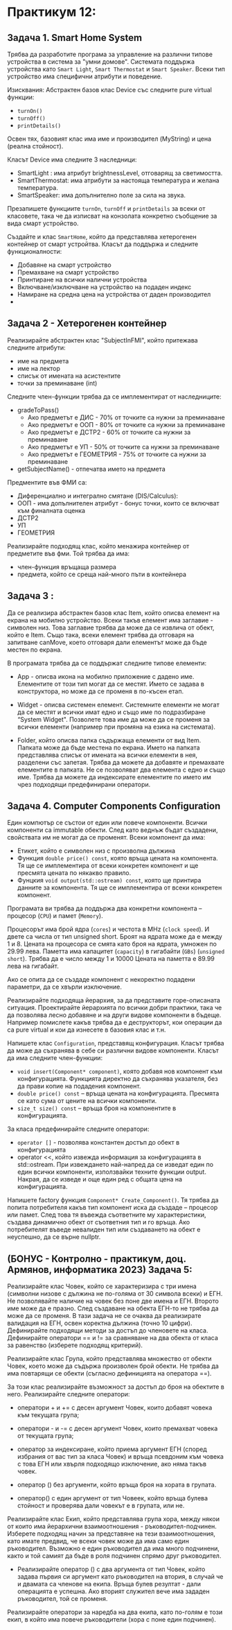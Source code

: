 # Практикум 12:

## Задача 1. Smart Home System
Трябва да разработите програма за управление на различни типове устройства в система за "умни домове". Системата поддържа устройства като ```Smart Light```, ```Smart Thermostat``` и ```Smart Speaker```. Всеки тип устройство има специфични атрибути и поведение.

Изисквания: Абстрактен базов клас Device със следните pure virtual функции:
- ```turnOn()```
- ```turnOff()```
- ```printDetails()```

Освен тях, базовият клас има име и производител (MyString) и цена (реална стойност).

Класът Device има следните 3 наследници:

- SmartLight : има атрибут brightnessLevel, отговарящ за светимостта.
- SmartThermostat: има атрибути за настояща температура и желана температура.
- SmartSpeaker: има допълнително поле за сила на звука.

Презапишете функциите ```turnOn```, ```turnOff``` и ```printDetails``` за всеки от класовете, така че да изписват на конзолата конкретно съобщение за вида смарт устройство.

Създайте и клас ```SmartHome```, който да представлява хетерогенен контейнер от смарт устройтва. Класът да поддържа и следните функционалности:
- Добавяне на смарт устройство
- Премахване на смарт устройство
- Принтиране на всички налични устройства
- Включване/изключване на устройство на подаден индекс
- Намиране на средна цена на устройства от даден производител
- 
## Задача 2 - Хетерогенен контейнер
Реализирайте абстрактен клас "SubjectInFMI", който притежава следните атрибути:
- име на предмета
- име на лектор
- списък от имената на асистентите
- точки за преминаване (int)

Следните член-функции трябва да се имплементират от наследниците:
- gradeToPass() 
    - Ако предметът е ДИС - 70% oт точките са нужни за преминаване
    - Ако предметът е ООП - 80%  oт точките са нужни за преминаване
    - Ако предметът е ДСТР2 - 60%  oт точките са нужни за преминаване
    - Ако предметът е УП - 50% от точките са нужни за преминаване
    - Ако предметът е ГЕОМЕТРИЯ - 75% oт точките са нужни за преминаване
- getSubjectName() - отпечатва името на предмета

Предментите във ФМИ са: 
- Диференциално и интегрално смятане (DIS/Calculus): 
- OOП - има допълнителен атрибут - бонус точки, които се включват към финалната оценка
- ДСТР2
- УП
- ГЕОМЕТРИЯ 

Реализирайте подходящ клас, който менажира контейнер от предметите във фми. Той трябва да има:
- член-функция връщаща размера 
- предмета, който се среща най-много пъти в контейнера 






## Задача 3 :
Да се реализира абстрактен базов клас Item, който описва елемент на екрана на мобилно устройство. Всеки такъв елемент има заглавие - символен низ. Това заглавие трябва да може да се извлича от обект, който е Item. Също така, всеки елемент трябва да отговаря на запитване canMove, което отговаря дали елементът може да бъде местен по екрана.

В програмата трябва да се поддържат следните типове елементи:

- App - описва икона на мобилно приложение с дадено име. Елементите от този тип могат да се местят. Името се задава в конструктора, но може да се променя в по-късен етап.

- Widget - описва системен елемент. Системните елементи не могат да се местят и всички имат едно и също име по подразбиране “System Widget". Позволете това име да може да се променя за всички елементи (например при промяна на езика на системата).

- Folder, който описва папка съдържаща елементи от вид Item. Папката може да бъде местена по екрана. Името на папката представлява списък от имената на всички елементи в нея, разделени със запетая. Трябва да можете да добавяте и премахвате елементите в папката. Не се позволяват два елемента с едно и също име. Трябва да можете да индексирате елементите по името им чрез подходящи предефинирани оператори.

## Задача 4. Computer Components Configuration
Един компютър се състои от един или повече компоненти. Всички компоненти са immutable обекти. След като веднъж бъдат създадени, свойствата им не могат да се променят. Всеки компонент да има:
- Етикет, който е символен низ с произволна дължина
- Функция ```double price() const```, която връща цената на компонента. Тя ще се имплементира от всеки конкретен компонент и ще пресмята цената по някакво правило.
- Фунцкия ```void output(std::ostream) const```, която ще принтира данните за компонента.  Тя ще се имплементира от всеки конкретен компонент.

Програмата ви трябва да поддържа два конкретни компонента – процесор (```CPU```) и памет (```Memory```).

Процесорът има брой ядра (```cores```) и честота в MHz (```clock speed```). И двете са числа от тип unsigned short. Броят на ядрата може да е между 1 и 8. Цената на процесора се смята като броя на ядрата, умножен по 29.99 лева. Паметта има капацитет (```capacity```) в гигабайти (```GBs```) (```unsigned short```). Трябва да е число между 1 и 10000 Цената на паметта е 89.99 лева на гигабайт.

Ако се опита да се създаде компонент с некоректно подадени параметри, да се хвърли изключение.

Реализирайте подходяща йерархия, за да представите горе-описаната ситуация. Проектирайте йерархията по всички добри практики, така че да позволява лесно добавяне и на други видове компоненти в бъдеще. Например помислете какъв трябва да е деструкторът, кои операции да са pure virtual и кои да изнесете в базовия клас и т.н.

Напишете клас ```Configuration```, представящ конфигурация. Класът трябва да може да съхранява в себе си различни видове компоненти. Класът да има следните член-функции:
- ```void insert(Component* component)```, която добавя нов компонент към конфигурацията. Функцията директно да съхранява указателя, без да прави копие на подадения компонент.
- ```double price() const``` – връща цената на конфигурацията. Пресмята се като сума от цените на всички компоненти.
- ```size_t size() const``` – връща броя на компонентите в конфигурацията.
  
За класа предефинирайте следните оператори:
- ```operator []``` - позволява константен достъп до обект в конфигурацията
- operator <<, който извежда информация за конфигурацията в std::ostream. При извеждането най-напред да се изведат един по един всички компоненти, използвайки техните функции output. Накрая, да се изведе и още един ред с общата цена на конфигурацията.

Напишете factory функция ```Component* Create_Component()```. Тя трябва да попита потребителя какъв тип компонент иска да създаде – процесор или памет. След това тя въвежда съответните му характеристики, създава динамично обект от съответния тип и го връща. Ако потребителят въведе невалиден тип или създаването на обект е неуспешно, да се върне nullptr.


## (БОНУС - Контролно - практикум, доц. Армянов, информатика 2023) Задача 5:
Реализирайте клас Човек, който се характеризира с три имена (символни низове с дължина не по-голяма от 30 символа всеки) и ЕГН.
Не позволявайте наличие на човек без поне две имена и ЕГН. Второто име може да е празно. След създаване на обекта ЕГН-то не трябва да може да се променя. В тази задача не се очаква да реализирате валидация на ЕГН, освен коректна дължина (точно 10 цифри).
Дефинирайте подходящи методи за достъп до членовете на класа.
Дефинирайте оператори == и != за сравняване на два обекта от класа за равенство (изберете подходящ критерий).


Реализирайте клас Група, който представлява множество от обекти Човек, което може да съдържа произволен брой обекти. Не трябва да има повтарящи се обекти (съгласно дефиницията на оператора ==).

За този клас реализирайте възможност за достъп до броя на обектите в него.
Реализирайте следните оператори:

- оператори + и += с десен аргумент Човек, които добавят човека към текущата група;

- оператори - и -= с десен аргумент Човек, които премахват човека от текущата група;

- оператор за индексиране, който приема аргумент ЕГН (според избрания от вас тип за класа Човек) и връща псевдоним към човека с това ЕГН или хвърля подходящо изключение, ако няма такъв човек.

- оператор () без аргументи, който връща броя на хората в групата.

- оператор() с един аргумент от тип Човеек, който връща булева стойност и проверява дали човекът е в групата, или не.

Реализирайте клас Екип, който представлява група хора, между някои от които има йерархични взаимоотношения - ръководител-подчинен. Изберете подходящ начин за представяне на тези взаимоотношения, като имате предвид, че всеки човек може да има само един ръководител. Възможно е един ръководител да има много подчинени, както и той самият да бъде в роля подчинен спрямо друг ръководител.

- Реализирайте оператор () с два аргумента от тип Човек, който задава първия си аргумент като ръководител на втория, в случай че и двамата са членове на екипа. Връща булев резултат - дали операцията е успешна. Ако вторият служител вече има зададен ръководител, той се променя.

Реализирайте оператори за наредба на два екипа, като по-голям е този екип, в който има повече ръководители (хора с поне един подчинен). 



